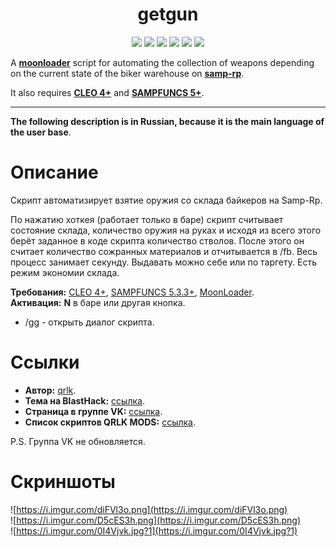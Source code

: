 <h1 align="center">getgun</h1>

<p align="center">

<img src="https://img.shields.io/badge/made%20for-GTA%20SA--MP-blue" >

<img src="https://img.shields.io/badge/Server-Samp--Rp-red">

<img src="https://img.shields.io/github/languages/top/qrlk/getgun">

<img src="https://img.shields.io/badge/dynamic/json?color=blueviolet&label=users%20%28active%29&query=result&url=http%3A%2F%2Fqrlk.me%2Fdev%2Fmoonloader%2Fusers_active.php%3Fscript%3Dgetgun">

<img src="https://img.shields.io/badge/dynamic/json?color=blueviolet&label=users%20%28all%20time%29&query=result&url=http%3A%2F%2Fqrlk.me%2Fdev%2Fmoonloader%2Fusers_all.php%3Fscript%3Dgetgun">

<img src="https://img.shields.io/badge/moonloader-v.026.5--beta-blue" >

</p>


A **[moonloader](https://gtaforums.com/topic/890987-moonloader/)** script for automating the collection of weapons depending on the current state of the biker warehouse on **[samp-rp](https://samp-rp.ru/)**.  

It also requires **[CLEO 4+](http://cleo.li/?lang=ru)** and **[SAMPFUNCS 5+](https://blast.hk/threads/17/)**.

---

**The following description is in Russian, because it is the main language of the user base**.

# Описание 
Скрипт автоматизирует взятие оружия со склада байкеров на Samp-Rp.  

По нажатию хоткея (работает только в баре) скрипт считывает состояние склада, количество оружия на руках и исходя из всего этого берёт заданное в коде скрипта количество стволов. После этого он считает количество сожранных материалов и отчитывается в /fb. Весь процесс занимает секунду. Выдавать можно себе или по таргету. Есть режим экономии склада.

**Требования:** [CLEO 4+](http://cleo.li/?lang=ru), [SAMPFUNCS 5.3.3+](https://blast.hk/threads/17/), [MoonLoader](https://blast.hk/threads/13305/).  
**Активация:** **N** в баре или другая кнопка.

* /gg - открыть диалог скрипта.

# Ссылки
* **Автор:** [qrlk](https://qrlk.me/).  
* **Тема на BlastHack:** [ссылка](https://www.blast.hk/threads/19485/).
* **Страница в группе VK:** [ссылка](https://vk.com/qrlk.mods?w=page-168860334_54271622).
* **Список скриптов QRLK MODS:** [ссылка](https://vk.com/qrlk.mods?w=page-168860334_54271482).

P.S. Группа VK не обновляется.

# Скриншоты
![https://i.imgur.com/diFVl3o.png](https://i.imgur.com/diFVl3o.png)  
![https://i.imgur.com/D5cES3h.png](https://i.imgur.com/D5cES3h.png)  
![https://i.imgur.com/0I4Vjvk.jpg?1](https://i.imgur.com/0I4Vjvk.jpg?1)
